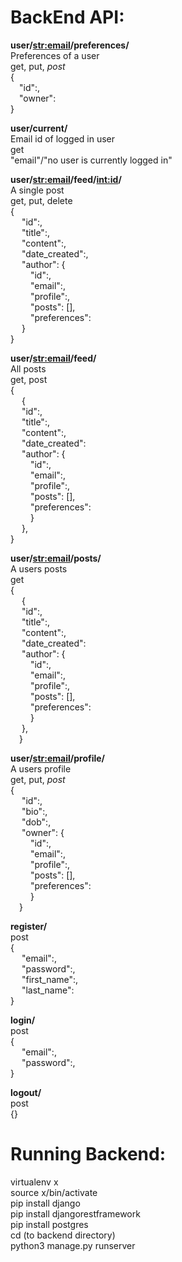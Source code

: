 <h1>BackEnd API:</h1>

**user/<str:email>/preferences/**<br>
Preferences of a user<br>
get, put, *post*<br>
{<br>
&emsp;"id":,<br>
&emsp;"owner":<br>
}<br>

**user/current/**<br>
Email id of logged in user<br>
get<br>
"email"/"no user is currently logged in"<br>

**user/<str:email>/feed/<int:id>/**<br>
A single post<br>
get, put, delete<br>
{<br>
&emsp;  "id":,<br>
&emsp;  "title":,<br>
&emsp;  "content":,<br>
&emsp;  "date_created":,<br>
&emsp;  "author": {<br>
&emsp;&emsp;              "id":,<br>
&emsp;&emsp;              "email":,<br>
&emsp;&emsp;              "profile":,<br>
&emsp;&emsp;              "posts": [],<br>
&emsp;&emsp;              "preferences":<br>
&emsp;            }<br>
}<br>

**user/<str:email>/feed/**<br>
All posts<br>
get, post<br>
{<br>
&emsp;  {<br>
&emsp;    "id":,<br>
&emsp;    "title":,<br>
&emsp;    "content":,<br>
&emsp;    "date_created":<br>
&emsp;    "author": {<br>
&emsp;&emsp;              "id":,<br>
&emsp;&emsp;              "email":,<br>
&emsp;&emsp;              "profile":,<br>
&emsp;&emsp;              "posts": [],<br>
&emsp;&emsp;              "preferences":<br>
&emsp;&emsp;            }<br>
&emsp;  },<br>
}<br>

**user/<str:email>/posts/**<br>
A users posts<br>
get<br>
{<br>
&emsp;  {<br>
&emsp;    "id":,<br>
&emsp;    "title":,<br>
&emsp;    "content":,<br>
&emsp;    "date_created":<br>
&emsp;    "author": {<br>
&emsp;&emsp;              "id":,<br>
&emsp;&emsp;              "email":,<br>
&emsp;&emsp;              "profile":,<br>
&emsp;&emsp;              "posts": [],<br>
&emsp;&emsp;              "preferences":<br>
&emsp;&emsp;            }<br>
&emsp;  },<br>
&emsp;}<br>

**user/<str:email>/profile/**<br>
A users profile<br>
get, put, *post*<br>
{<br>
&emsp;  "id":,<br>
&emsp;  "bio":,<br>
&emsp;  "dob":,<br>
&emsp;  "owner": {<br>
&emsp;&emsp;              "id":,<br>
&emsp;&emsp;              "email":,<br>
&emsp;&emsp;              "profile":,<br>
&emsp;&emsp;              "posts": [],<br>
&emsp;&emsp;              "preferences":<br>
&emsp;&emsp;            }<br>
&emsp;}<br>

**register/**<br>
post<br>
{<br>
&emsp;  "email":,<br>
&emsp;  "password":,<br>
&emsp;  "first_name":,<br>
&emsp;  "last_name":<br>
}<br>

**login/**<br>
post<br>
{<br>
&emsp;  "email":,<br>
&emsp;  "password":,<br>
}<br>

**logout/**<br>
post<br>
{}

<h1>Running Backend:</h1>
virtualenv x<br>
source x/bin/activate<br>
pip install django<br>
pip install djangorestframework<br>
pip install postgres<br>
cd (to backend directory)<br>
python3 manage.py runserver
